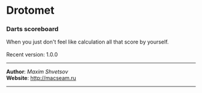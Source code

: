 # Drotomet
### Darts scoreboard
When you just don't feel like calculation all that score by yourself.<br />
<br />
Recent version: 1.0.0
***
**Author**: *Maxim Shvetsov*<br />
**Website**: <http://macseam.ru>
***